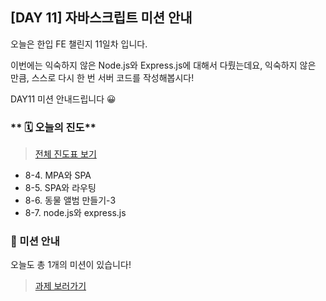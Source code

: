 ## [DAY 11] 자바스크립트 미션 안내

오늘은 한입 FE 챌린지 11일차 입니다.

이번에는 익숙하지 않은 Node.js와 Express.js에 대해서 다뤘는데요,
익숙하지 않은 만큼, 스스로 다시 한 번 서버 코드를 작성해봅시다!

DAY11 미션 안내드립니다 😀

### ** 🗓️ 오늘의 진도**

> [전체 진도표 보기](https://winterlood.notion.site/01c0f27d63084e9fa1aac5c9db76e8d8)

-   8-4. MPA와 SPA
-   8-5. SPA와 라우팅
-   8-6. 동물 앨범 만들기-3
-   8-7. node.js와 express.js

### 🎯 미션 안내

오늘도 총 1개의 미션이 있습니다!

> [과제 보러가기](https://github.com/hbin12212/one-bite2/tree/main/day11/mission)
